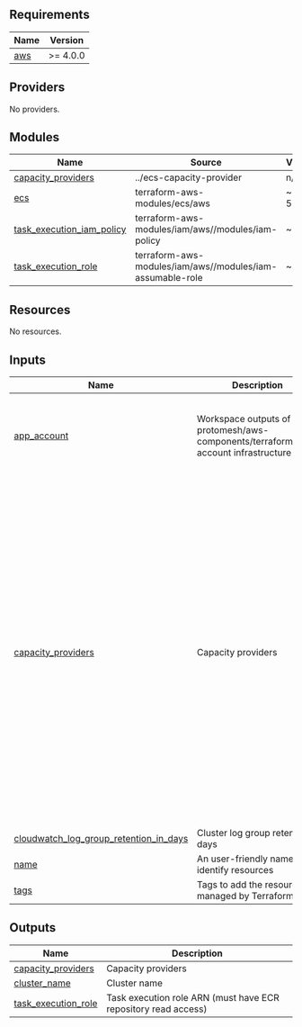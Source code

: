 <!-- BEGIN_TF_DOCS -->
## Requirements

| Name | Version |
|------|---------|
| <a name="requirement_aws"></a> [aws](#requirement\_aws) | >= 4.0.0 |

## Providers

No providers.

## Modules

| Name | Source | Version |
|------|--------|---------|
| <a name="module_capacity_providers"></a> [capacity\_providers](#module\_capacity\_providers) | ../ecs-capacity-provider | n/a |
| <a name="module_ecs"></a> [ecs](#module\_ecs) | terraform-aws-modules/ecs/aws | ~> 5.2.0 |
| <a name="module_task_execution_iam_policy"></a> [task\_execution\_iam\_policy](#module\_task\_execution\_iam\_policy) | terraform-aws-modules/iam/aws//modules/iam-policy | ~> 5.0 |
| <a name="module_task_execution_role"></a> [task\_execution\_role](#module\_task\_execution\_role) | terraform-aws-modules/iam/aws//modules/iam-assumable-role | ~> 5.0 |

## Resources

No resources.

## Inputs

| Name | Description | Type | Default | Required |
|------|-------------|------|---------|:--------:|
| <a name="input_app_account"></a> [app\_account](#input\_app\_account) | Workspace outputs of protomesh/aws-components/terraform/app-account infrastructure state | <pre>object({<br>    vpc_id               = string<br>    public_subnet_cidrs  = list(string)<br>    private_subnet_cidrs = list(string)<br>    private_subnet_ids   = list(string)<br>  })</pre> | n/a | yes |
| <a name="input_capacity_providers"></a> [capacity\_providers](#input\_capacity\_providers) | Capacity providers | <pre>map(object({<br>    base_task_count              = number<br>    weight_after_base_task_count = number<br>    maximum_scaling_step_size    = optional(number)<br>    minimum_scaling_step_size    = optional(number)<br>    instance_warmup_period       = optional(number)<br>    target_capacity_utilization  = optional(number)<br>    autoscaling_group = object({<br>      create_security_group = optional(bool)<br>      security_group_ids    = optional(list(string))<br>      instance_type         = optional(string)<br>      image_id              = optional(string)<br>      root_volume_size_gb   = optional(number)<br>      min_size              = optional(number)<br>      max_size              = optional(number)<br>      desired_capacity      = optional(number)<br>      ssh_key_name          = optional(string)<br>    })<br>    egress_with_cidr_blocks = optional(list(object({<br>      from_port   = number<br>      to_port     = number<br>      protocol    = string<br>      description = optional(string)<br>      cidr_blocks = list(string)<br>    })))<br>  }))</pre> | n/a | yes |
| <a name="input_cloudwatch_log_group_retention_in_days"></a> [cloudwatch\_log\_group\_retention\_in\_days](#input\_cloudwatch\_log\_group\_retention\_in\_days) | Cluster log group retention days | `string` | n/a | yes |
| <a name="input_name"></a> [name](#input\_name) | An user-friendly name to identify resources | `string` | n/a | yes |
| <a name="input_tags"></a> [tags](#input\_tags) | Tags to add the resources managed by Terraform | `map(string)` | `{}` | no |

## Outputs

| Name | Description |
|------|-------------|
| <a name="output_capacity_providers"></a> [capacity\_providers](#output\_capacity\_providers) | Capacity providers |
| <a name="output_cluster_name"></a> [cluster\_name](#output\_cluster\_name) | Cluster name |
| <a name="output_task_execution_role"></a> [task\_execution\_role](#output\_task\_execution\_role) | Task execution role ARN (must have ECR repository read access) |
<!-- END_TF_DOCS -->